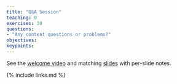 ```yaml
---
title: "Q&A Session"
teaching: 0
exercises: 30
questions:
- "Any content questions or problems?"
objectives:
keypoints:
---
```


See the [welcome video](https://youtu.be/YC4ohR5Pf5Q) and matching [slides](../slides/1.2-Programming-Paradigms.pptx) with per-slide notes.

{% include links.md %}
